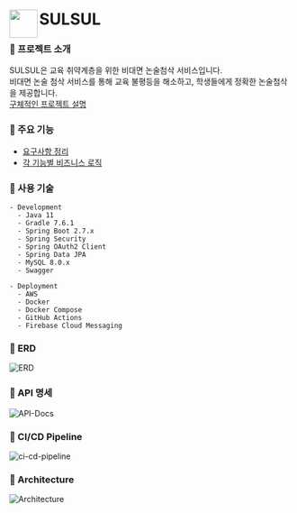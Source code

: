 # SULSUL<img src="https://github.com/SULSUL-APP/Back-End/assets/35721370/cdb550b7-8f66-45f2-a063-b1fc03871a7f" align=left width=50>

### 📌 프로젝트 소개

SULSUL은 교육 취약계층을 위한 비대면 논술첨삭 서비스입니다.  
비대면 논술 첨삭 서비스를 통해 교육 불평등을 해소하고, 학생들에게 정확한 논술첨삭을 제공합니다.  
[구체적인 프로젝트 설명](https://github.com/SULSUL-APP/Back-End/wiki)

### 📌 주요 기능

* [요구사항 정리](https://github.com/SULSUL-APP/Back-End/wiki/Requirements)
* [각 기능별 비즈니스 로직](https://github.com/SULSUL-APP/Back-End/wiki/Sequence-Diagram)

### 📌 사용 기술

```text
- Development
  - Java 11
  - Gradle 7.6.1
  - Spring Boot 2.7.x
  - Spring Security
  - Spring OAuth2 Client
  - Spring Data JPA
  - MySQL 8.0.x
  - Swagger

- Deployment
  - AWS
  - Docker
  - Docker Compose
  - GitHub Actions
  - Firebase Cloud Messaging
```

### 📌 ERD

![ERD](https://github.com/SULSUL-APP/Back-End/assets/35721370/76820338-cb4c-40db-a5ff-5e951439ca6d)

### 📌 API 명세

![API-Docs](https://github.com/SULSUL-APP/Back-End/assets/35721370/1a444aa5-af86-4a10-84d5-48b96ffa27ca)

### 📌 CI/CD Pipeline

![ci-cd-pipeline](https://github.com/SULSUL-APP/Back-End/assets/35721370/3699b2ca-ea2d-4108-bd3d-38cf0922198c)

### 📌 Architecture

![Architecture](https://github.com/SULSUL-APP/Back-End/assets/35721370/437db1be-981c-441e-a65a-0046c9d76d92)